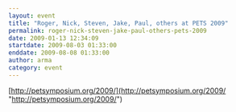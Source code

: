 ```yaml
---
layout: event
title: "Roger, Nick, Steven, Jake, Paul, others at PETS 2009"
permalink: roger-nick-steven-jake-paul-others-pets-2009
date: 2009-01-13 12:34:09
startdate: 2009-08-03 01:33:00
enddate: 2009-08-08 01:33:00
author: arma
category: event
---
```


[http://petsymposium.org/2009/](http://petsymposium.org/2009/ "http://petsymposium.org/2009/")
